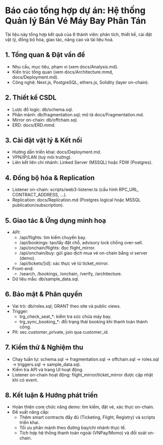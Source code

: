 # Báo cáo tổng hợp dự án: Hệ thống Quản lý Bán Vé Máy Bay Phân Tán

Tài liệu này tổng hợp kết quả của 6 thành viên: phân tích, thiết kế, cài đặt vật lý, đồng bộ hóa, giao tác, nâng cao và tài liệu hoá.

## 1. Tổng quan & Đặt vấn đề
- Nhu cầu, mục tiêu, phạm vi (xem docs/Analysis.md).
- Kiến trúc tổng quan (xem docs/Architecture.mmd, docs/Deployment.md).
- Công nghệ: Next.js, PostgreSQL, ethers.js, Solidity (layer on-chain).

## 2. Thiết kế CSDL
- Lược đồ logic: db/schema.sql.
- Phân mảnh: db/fragmentation.sql; mô tả docs/Fragmentation.md.
- Mirror on-chain: db/offchain.sql.
- ERD: docs/ERD.mmd.

## 3. Cài đặt vật lý & Kết nối
- Hướng dẫn triển khai: docs/Deployment.md.
- VPN/IP/LAN (tuỳ môi trường).
- Liên kết liên chi nhánh: Linked Server (MSSQL) hoặc FDW (Postgres).

## 4. Đồng bộ hóa & Replication
- Listener on-chain: scripts/web3-listener.ts (cấu hình RPC_URL, CONTRACT_ADDRESS, ...).
- Replication: docs/Replication.md (Postgres logical hoặc MSSQL publication/subscription).

## 5. Giao tác & Ứng dụng minh hoạ
- API:
  - /api/flights: tìm kiếm chuyến bay.
  - /api/bookings: tạo/lấy đặt chỗ, advisory lock chống over-sell.
  - /api/onchain/flights: đọc flight_mirror.
  - /api/onchain/buy: gửi giao dịch mua vé on-chain bằng ví server (demo).
  - /api/tickets/[id]: xác thực vé từ ticket_mirror.
- Front-end:
  - /search, /bookings, /onchain, /verify, /architecture.
- Dữ liệu mẫu: db/sample_data.sql.

## 6. Bảo mật & Phân quyền
- Vai trò: db/roles.sql; GRANT theo site và public views.
- Trigger:
  - trg_check_seat_*: kiểm tra sức chứa máy bay.
  - trg_sync_booking_*: đổi trạng thái booking khi thanh toán thành công.
- PII: sec.customer_private, join qua customer_id.

## 7. Kiểm thử & Nghiệm thu
- Chạy tuần tự: schema.sql → fragmentation.sql → offchain.sql → roles.sql → triggers.sql → sample_data.sql.
- Kiểm tra API và trang UI hoạt động.
- Listener on-chain hoạt động: flight_mirror/ticket_mirror được cập nhật khi có event.

## 8. Kết luận & Hướng phát triển
- Hoàn thiện core chức năng demo: tìm kiếm, đặt vé, xác thực on-chain.
- Đề xuất nâng cấp:
  - Thêm smart contracts đầy đủ (Ticketing, Flight, Registry) và scripts triển khai.
  - Tối ưu phân mảnh theo đường bay/chi nhánh thực tế.
  - Tích hợp hệ thống thanh toán ngoài (VNPay/Momo) và đối soát on-chain.